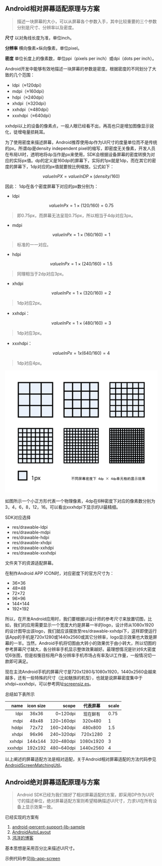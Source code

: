 ## Android相对屏幕适配原理与方案

> 描述一块屏幕的大小，可以从屏幕各个参数入手，其中比较重要的三个参数分别是尺寸、分辨率以及密度。

**尺寸**
以对角线长度为准，单位inch。

**分辨率**
横向像素×纵向像素，单位pixel。

**密度**
单位长度上的像素数，单位ppi（pixels per inch）或dpi（dots per inch）。

Android开发中能够有效地描述一块屏幕的参数是密度。根据密度的不同划分了大致的几个范围：
- ldpi（≈120dpi）
- mdpi（≈160dpi）
- hdpi（≈240dpi）
- xhdpi（≈320dpi）
- xxhdpi（≈480dpi）
- xxxhdpi（≈640dpi）

xxhdpi以上的设备的像素点，一般人眼已经看不出，再高也只是增加图像显示锐化，徒增电量损耗耳。

为了使用密度来描述屏幕，Android推荐使用dp作为UI尺寸的度量单位而不是传统的px。所谓dp是density independent pixel的缩写，即密度无关像素，开发人员在布局UI时，透明地将dp当作是px来使用，SDK会根据设备屏幕的密度转换为对应的实际px值。dp的定义是160dpi的屏幕下，实际的1px就是1dp，而在其它的密度的屏幕下，1dp对应的px值就要按比例缩放。公式如下：
```math
valueInPX = valueInDP × (density / 160)
```

因此：
1dp在各个密度屏幕下对应的px数分别为：
- ldpi

```math
valueInPx = 1 × (120 / 160) = 0.75
```
> 即0.75px，而屏幕无法呈现0.75px，所以相当于4dp对应3px。

- mdpi

```math
valueInPx = 1 × (160 / 160) = 1
```
> 标准的一一对应。

- hdpi

```math
valueInPx = 1 × (240 / 160) = 1.5
```
> 同理相当于2dp对应3px。

- xhdpi

```math
valueInPx = 1 × (320 / 160) = 2
```
> 1dp对应2px。

- xxhdpi：

```math
valueInPx = 1 × (480 / 160) = 3
```
> 1dp对应3px。

- xxxhdpi：

```math
 valueInPx = 1 x (640 / 160) = 4
```
> 1dp对应4px。

![屏幕密度示意图](./img/01.png)

如图所示一个小正方形代表一个物理像素，4dp在6种密度下对应的像素数分别为3，4，6，8，12，16。可以看出xxxhdpi下显示的UI最精细。

SDK对应选择
- res/drawable-ldpi
- res/drawable-mdpi
- res/drawable-hdpi
- res/drawable-xhdpi
- res/drawable-xxhdpi
- res/drawable-xxxhdpi

文件夹下的资源适配屏幕。

在制作Android APP ICON时，对应密度下的官方尺寸为：
- 36×36
- 48×48
- 72×72
- 96×96
- 144×144
- 192×192

所以，在开发Android应用时，我们要根据UI设计师的参考尺寸来放置切图，比如，我们的应用需要显示一个宽度大约是屏幕一半的logo，设计师从1080x1920的设计图导出该logo，我们就应该摆放至res/drawable-xxhdpi下，这样即使运行该App的手机是720x1280或1440x2560或其它分辨率，logo显示效果也大致是屏幕的一半。当然，Android手机将切图由大转小的效果优于由小转大，所以切图的参考屏幕尺寸越大，各分辨率手机显示整体效果越好。最理想情况是针对6大密度切6张图，但是权衡目标用户各分辨率手机市场占有率及UI工作量，一般情况切一款即可满足。

现在主流Android手机的屏幕尺寸是720x1280与1080x1920，1440x2560会越来越多，还有一些特殊的尺寸（比如魅族的机型），也就是说屏幕密度集中于xhdpi~xxxhdpi，可以参考网址[screensiz.es](http://screensiz.es/phone)。

总结如下表所示

|name|icon size|scope|代表屏幕|scale|
|--:|:--:|--:|:--:|:--|
|ldpi|36x36|0~120dpi|现在鲜有|0.75|
|mdpi|48x48|120~160dpi|320x480|1|
|hddpi|72x72|160~240dpi|480x800|1.5|
|xhdpi|96x96|240~320dpi|720x1280|2|
|xxhdpi|144x144|320~480dpi|1080x1920|3|
|xxxhdpi|192x192|480~640dpi|1440x2560|4|

以上阐述的屏幕适配方法是相对适配，关于Android相对屏幕适配的方法代码参见[AndroidScreenMatchingUtil](https://github.com/hayukleung/AndroidScreenMatchingUtil)。

## Android绝对屏幕适配原理与方案

> Android SDK已经为我们做好了相对屏幕适配的方案，即采用DP作为UI尺寸的描述单位，绝对屏幕适配方案则希望精确描述UI尺寸，力求UI在所有设备上显示效果一致。

已经实现的方案有

1. [android-percent-support-lib-sample](https://github.com/JulienGenoud/android-percent-support-lib-sample)
2. [AndroidAutoLayout](https://github.com/hongyangAndroid/AndroidAutoLayout)
3. [鸿洋的博客](http://blog.csdn.net/lmj623565791/article/details/45460089)

基本思想是采用百分比来描述UI尺寸。

示例代码参见[lib-app-screen](https://github.com/hayukleung/app/tree/master/lib-app-screen)